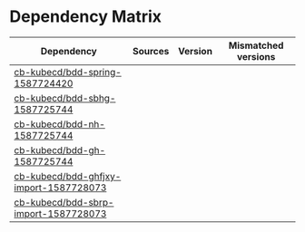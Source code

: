 # Dependency Matrix

Dependency | Sources | Version | Mismatched versions
---------- | ------- | ------- | -------------------
[cb-kubecd/bdd-spring-1587724420](https://github.com/cb-kubecd/bdd-spring-1587724420.git) |  | []() | 
[cb-kubecd/bdd-sbhg-1587725744](https://github.com/cb-kubecd/bdd-sbhg-1587725744.git) |  | []() | 
[cb-kubecd/bdd-nh-1587725744](https://github.com/cb-kubecd/bdd-nh-1587725744.git) |  | []() | 
[cb-kubecd/bdd-gh-1587725744](https://github.com/cb-kubecd/bdd-gh-1587725744.git) |  | []() | 
[cb-kubecd/bdd-ghfjxy-import-1587728073](https://github.com/cb-kubecd/bdd-ghfjxy-import-1587728073.git) |  | []() | 
[cb-kubecd/bdd-sbrp-import-1587728073](https://github.com/cb-kubecd/bdd-sbrp-import-1587728073.git) |  | []() | 
